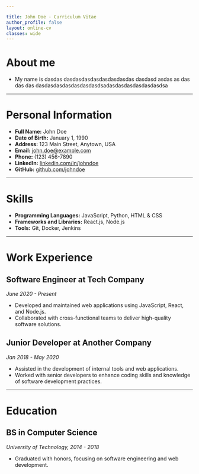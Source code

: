 ```yaml
---

title: John Doe - Curriculum Vitae
author_profile: false
layout: online-cv
classes: wide
---
```


# About me

- My name is dasdas dasdasdasdasdasdasdasdas dasdasd asdas as das das das dasdasdasdasdasdasdasdsadasdasdasdasdasdasdsa
---

# Personal Information

- **Full Name:** John Doe
- **Date of Birth:** January 1, 1990
- **Address:** 123 Main Street, Anytown, USA
- **Email:** john.doe@example.com
- **Phone:** (123) 456-7890
- **LinkedIn:** [linkedin.com/in/johndoe](https://www.linkedin.com/in/johndoe)
- **GitHub:** [github.com/johndoe](https://github.com/johndoe)

---

# Skills

- **Programming Languages:** JavaScript, Python, HTML & CSS
- **Frameworks and Libraries:** React.js, Node.js
- **Tools:** Git, Docker, Jenkins

---

# Work Experience

## Software Engineer at Tech Company
*June 2020 - Present*

- Developed and maintained web applications using JavaScript, React, and Node.js.
- Collaborated with cross-functional teams to deliver high-quality software solutions.

## Junior Developer at Another Company
*Jan 2018 - May 2020*

- Assisted in the development of internal tools and web applications.
- Worked with senior developers to enhance coding skills and knowledge of software development practices.

---

# Education

## BS in Computer Science
*University of Technology, 2014 - 2018*

- Graduated with honors, focusing on software engineering and web development.
